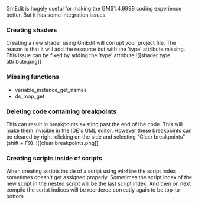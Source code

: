 GmEdit is hugely useful for making the GMS1.4.9999 coding experience better. But it has some integration issues.
### Creating shaders
Creating a new shader using GmEdit will corrupt your project file.
The reason is that it will add the resource but with the 'type' attribute missing.
This issue can be fixed by adding the 'type' attribute
![[shader type attribute.png]]

### Missing functions
- variable_instance_get_names
- ds_map_get

### Deleting code containing breakpoints
This can result in breakpoints existing past the end of the code. This will make them invisible in the IDE's GML editor. However these breakpoints can be cleared by right-clicking on the side and selecting "Clear breakpoints" (shift + F9).
![[clear breakpoints.png]]

### Creating scripts inside of scripts
When creating scripts inside of a script using `#define` the script index sometimes doesn't get assigned properly. Sometimes the script index of the new script in the nested script will be the last script index. And then on next compile the script indices will be reordered correctly again to be top-to-bottom.